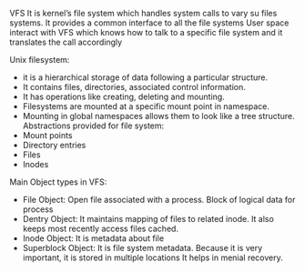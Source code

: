VFS
It is kernel’s file system which handles system calls to vary su files systems. It provides a common interface to all the file systems User space interact with VFS which knows how to talk to a specific file system and it translates the call accordingly

Unix filesystem: 
- it is a hierarchical storage of data following a particular structure. 
- It contains files, directories, associated control information. 
- It has operations like creating, deleting and mounting.
- Filesystems are mounted at a specific mount point in namespace.  
- Mounting in global namespaces allows them to look like a tree structure. 
Abstractions provided for file system:
- Mount points
- Directory entries
- Files
- Inodes

Main Object types in VFS:
- File Object: Open file associated with a process. Block of logical data for process
- Dentry Object: It maintains mapping of files to related inode. It also keeps most recently access files cached.
- Inode Object: It is metadata about file
- Superblock Object: It is file system metadata. Because it is very important, it is stored in multiple locations It helps in menial recovery. 
